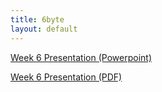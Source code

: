 ```yaml
---
title: 6byte
layout: default
---
```


[Week 6 Presentation (Powerpoint)](https://ucd-my.sharepoint.com/:p:/g/personal/thomas_odea1_ucdconnect_ie/EUTSJjs_VvNKjbTWFmjRrOcB3aGs6_omEpmyZU784MCa0g?e=uipZzR)

[Week 6 Presentation (PDF)](../documents/6byte_week4_presentation.pdf)